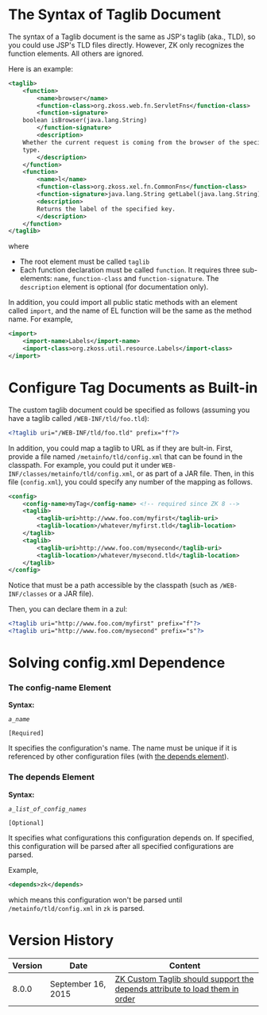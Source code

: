 # The Syntax of Taglib Document

The syntax of a Taglib document is the same as JSP's taglib (aka., TLD),
so you could use JSP's TLD files directly. However, ZK only recognizes
the function elements. All others are ignored.

Here is an example:

```xml
<taglib>
    <function>
        <name>browser</name>
        <function-class>org.zkoss.web.fn.ServletFns</function-class>
        <function-signature>
    boolean isBrowser(java.lang.String)
        </function-signature>
        <description>
    Whether the current request is coming from the browser of the specified
    type.
        </description>
    </function>
    <function>
        <name>l</name>
        <function-class>org.zkoss.xel.fn.CommonFns</function-class>
        <function-signature>java.lang.String getLabel(java.lang.String)</function-signature>
        <description>
        Returns the label of the specified key.
        </description>
    </function>
</taglib>
```

where

- The root element must be called `taglib`
- Each function declaration must be called `function`. It requires three
  sub-elements: `name`, `function-class` and `function-signature`. The
  `description` element is optional (for documentation only).

In addition, you could import all public static methods with an element
called `import`, and the name of EL function will be the same as the
method name. For example,

```xml
<import>
    <import-name>Labels</import-name>
    <import-class>org.zkoss.util.resource.Labels</import-class>
</import>
```

# Configure Tag Documents as Built-in

The custom taglib document could be specified as follows (assuming you
have a taglib called `/WEB-INF/tld/foo.tld`):

```xml
<?taglib uri="/WEB-INF/tld/foo.tld" prefix="f"?>
```

In addition, you could map a taglib to URL as if they are bult-in.
First, provide a file named `/metainfo/tld/config.xml` that can be found
in the classpath. For example, you could put it under
`WEB-INF/classes/metainfo/tld/config.xml`, or as part of a JAR file.
Then, in this file (`config.xml`), you could specify any number of the
mapping as follows.

```xml
<config>
    <config-name>myTag</config-name> <!-- required since ZK 8 -->
    <taglib>
        <taglib-uri>http://www.foo.com/myfirst</taglib-uri>
        <taglib-location>/whatever/myfirst.tld</taglib-location>
    </taglib>
    <taglib>
        <taglib-uri>http://www.foo.com/mysecond</taglib-uri>
        <taglib-location>/whatever/mysecond.tld</taglib-location>
    </taglib>
</config>
```

Notice that <taglib-location> must be a path accessible by the classpath
(such as `/WEB-INF/classes` or a JAR file).

Then, you can declare them in a zul:

```xml
<?taglib uri="http://www.foo.com/myfirst" prefix="f"?>
<?taglib uri="http://www.foo.com/mysecond" prefix="s"?>
```

# Solving config.xml Dependence

### The config-name Element

**Syntax:**

<config-name>*`a_name`*</config-name>

`[Required]`

It specifies the configuration's name. The name must be unique if it is
referenced by other configuration files (with [the depends
element](#The_depends_Element)).

### The depends Element

**Syntax:**

<depends>*`a_list_of_config_names`*</depends>

`[Optional]`

It specifies what configurations this configuration depends on. If
specified, this configuration will be parsed after all specified
configurations are parsed.

Example,

```xml
<depends>zk</depends>
```

which means this configuration won't be parsed until
`/metainfo/tld/config.xml` in `zk` is parsed.

# Version History

| Version | Date               | Content                                                                                                                |
|---------|--------------------|------------------------------------------------------------------------------------------------------------------------|
| 8.0.0   | September 16, 2015 | [ZK Custom Taglib should support the depends attribute to load them in order](http://tracker.zkoss.org/browse/ZK-2876) |
